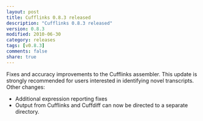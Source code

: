 ```yaml
---
layout: post
title: Cufflinks 0.8.3 released
description: "Cufflinks 0.8.3 released"
version: 0.8.3
modified: 2010-06-30
category: releases
tags: [v0.8.3]
comments: false
share: true
---
```


Fixes and accuracy improvements to the Cufflinks assembler. This update is strongly recommended for users interested in identifying novel transcripts. Other changes:

- Additional expression reporting fixes
- Output from Cufflinks and Cuffdiff can now be directed to a separate directory.